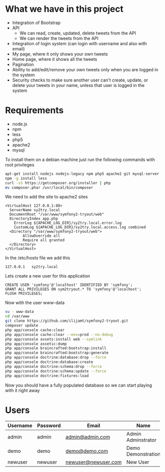 What we have in this project
============================
* Integration of Bootstrap
* API
  * We can read, create, updated, delete tweets from the API
  * We can render the tweets from the API
* Integration of login system (can login with username and also with email)
* My page, where it only shows your own tweets
* Home page, where it shows all the tweets
* Pagination
* Ability to add/edit/remove your own tweets only when you are logged in the system
* Security checks to make sure another user can't create, update, or delete your tweets in your name, unless that user is logged in the system

Requirements
============

* node.js
* npm
* less
* php5 
* apache2
* mysql

To install them on a debian machine just run the following commands with root privileges

```bash
apt-get install nodejs nodejs-legacy npm php5 apache2 git mysql-server mysql-client
npm -g install less
curl -sS https://getcomposer.org/installer | php
mv composer.phar /usr/local/bin/composer
```

We need to add the site to apache2 sites 

```
<VirtualHost 127.0.0.1:80>
  ServerName sy2try.local
  DocumentRoot "/var/www/symfony2-tryout/web"
  DirectoryIndex app.php
	ErrorLog ${APACHE_LOG_DIR}/sy2try.local.error.log
	CustomLog ${APACHE_LOG_DIR}/sy2try.local.access.log combined
  <Directory "/var/www/symfony2-tryout/web">
        AllowOverride all
        Require all granted
  </Directory>
</VirtualHost>
```

In the /etc/hosts file we add this
```
127.0.0.1   sy2try.local
```

Lets create a new user for this application

```mysql
CREATE USER 'symfony'@'localhost' IDENTIFIED BY 'symfony';
GRANT ALL PRIVILEGES ON sym2tryout.* TO 'symfony'@'localhost';
FLUSH PRIVILEGES;
```

Now with the user www-data 

```bash
su - www-data
cd /var/www
git clone https://github.com/ilijamt/symfony2-tryout.git
composer update
php app/console cache:clear
php app/console cache:clear --env=prod --no-debug
php app/console assets:install web --symlink
php app/console assetic:dump
php app/console braincrafted:bootstrap:install
php app/console braincrafted:bootstrap:generate
php app/console doctrine:database:drop --force
php app/console doctrine:database:create
php app/console doctrine:schema:drop --force
php app/console doctrine:schema:update --force
php app/console doctrine:fixtures:load
```

Now you should have a fully populated database so we can start playing with it right away

Users
=====
| Username | Password | Email               | Name               |
|----------|----------|---------------------|--------------------|
| admin    | admin    | admin@admin.com     | Admin Adminstrator |
| demo     | demo     | demo@demo.com       | Demo Demonstration |
| newuser  | newuser  | newuser@newuser.com | New User           |